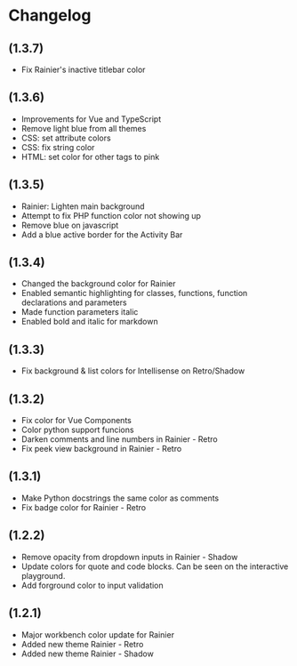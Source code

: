 # Changelog

## (1.3.7)
- Fix Rainier's inactive titlebar color

## (1.3.6)

- Improvements for Vue and TypeScript
- Remove light blue from all themes
- CSS: set attribute colors
- CSS: fix string color
- HTML: set color for other tags to pink

## (1.3.5)

- Rainier: Lighten main background
- Attempt to fix PHP function color not showing up 
- Remove blue on javascript 
- Add a blue active border for the Activity Bar

## (1.3.4)

- Changed the background color for Rainier
- Enabled semantic highlighting for classes, functions, function declarations and parameters
- Made function parameters italic
- Enabled bold and italic for markdown

## (1.3.3)

- Fix background & list colors for Intellisense on Retro/Shadow

## (1.3.2)

- Fix color for Vue Components
- Color python support funcions
- Darken comments and line numbers in Rainier - Retro
- Fix peek view background in Rainier - Retro

## (1.3.1)

- Make Python docstrings the same color as comments
- Fix badge color for Rainier - Retro

## (1.2.2)

- Remove opacity from dropdown inputs in Rainier - Shadow
- Update colors for quote and code blocks. Can be seen on the interactive playground.
- Add forground color to input validation

## (1.2.1)

- Major workbench color update for Rainier
- Added new theme Rainier - Retro
- Added new theme Rainier - Shadow
